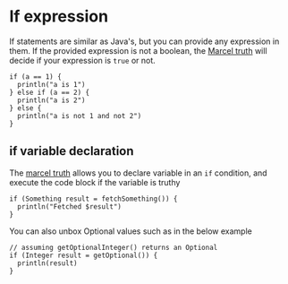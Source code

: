 # If expression
If statements are similar as Java's, but you can provide any expression in them. If the provided expression is not a boolean,
the [Marcel truth](marcel-truth.md) will decide if your expression is `true` or not.

```marcel
if (a == 1) {
  println("a is 1")
} else if (a == 2) {
  println("a is 2")
} else {
  println("a is not 1 and not 2")
}
```

## if variable declaration
The [marcel truth](marcel-truth.md) allows you to declare variable in an `if` condition, and execute the code block if the variable is truthy
```marcel
if (Something result = fetchSomething()) {
  println("Fetched $result")
}
```

You can also unbox Optional values such as in the below example

```marcel
// assuming getOptionalInteger() returns an Optional
if (Integer result = getOptional()) {
  println(result)
}
```